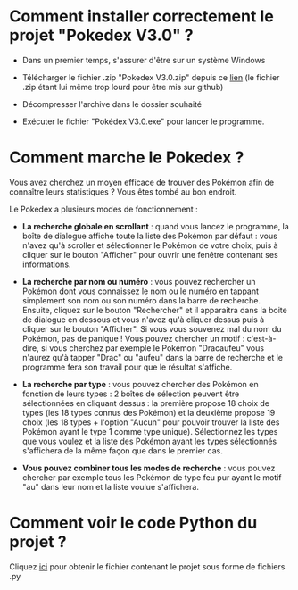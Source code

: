 # Comment installer correctement le projet "Pokedex V3.0" ?


- Dans un premier temps, s'assurer d'être sur un système Windows


- Télécharger le fichier .zip "Pokedex V3.0.zip" depuis ce [lien](https://www.mediafire.com/file/a5sdscyt4vsdcpb/Pokedex_V3.0.zip/file) (le fichier .zip étant lui même trop lourd pour être mis sur github)


- Décompresser l'archive dans le dossier souhaité


- Exécuter le fichier "Pokédex V3.0.exe" pour lancer le programme.


# Comment marche le Pokedex ?


Vous avez cherchez un moyen efficace de trouver des Pokémon afin de connaître leurs statistiques ? Vous êtes tombé au bon endroit.


Le Pokedex a plusieurs modes de fonctionnement :


- **La recherche globale en scrollant** : quand vous lancez le programme, la boîte de dialogue affiche toute la liste des Pokémon par défaut : vous n'avez qu'à scroller et sélectionner le Pokémon de votre choix, puis à cliquer sur le bouton "Afficher" pour ouvrir une fenêtre contenant ses informations.


- **La recherche par nom ou numéro** : vous pouvez rechercher un Pokémon dont vous connaissez le nom ou le numéro en tappant simplement son nom ou son numéro dans la barre de recherche. Ensuite, cliquez sur le bouton "Rechercher" et il apparaitra dans la boite de dialogue en dessous et vous n'avez qu'à cliquer dessus puis à cliquer sur le bouton "Afficher". Si vous vous souvenez mal du nom du Pokémon, pas de panique ! Vous pouvez chercher un motif : c'est-à-dire, si vous cherchez par exemple le Pokémon "Dracaufeu" vous n'aurez qu'à tapper "Drac" ou "aufeu" dans la barre de recherche et le programme fera son travail pour que le résultat s'affiche.


- **La recherche par type** : vous pouvez chercher des Pokémon en fonction de leurs types : 2 boîtes de sélection peuvent être sélectionnées en cliquant dessus : la première propose 18 choix de types (les 18 types connus des Pokémon) et la deuxième propose 19 choix (les 18 types + l'option "Aucun" pour pouvoir trouver la liste des Pokémon ayant le type 1 comme type unique). Sélectionnez les types que vous voulez et  la liste des Pokémon ayant les types sélectionnés s'affichera de la même façon que dans le premier cas.


- **Vous pouvez combiner tous les modes de recherche** : vous pouvez chercher par exemple tous les Pokémon de type feu pur ayant le motif "au" dans leur nom et la liste voulue s'affichera.


# Comment voir le code Python du projet ?


Cliquez [ici](https://www.mediafire.com/file/12430aig7gbzlf1/Pokedex_V3.0_%2528python%2529.zip/file) pour obtenir le fichier contenant le projet sous forme de fichiers .py
